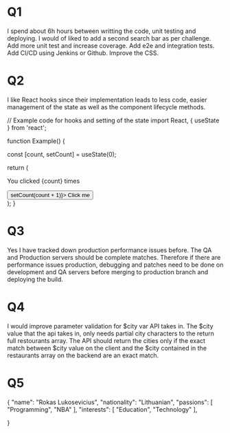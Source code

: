 # Q1

I spend about 6h hours between writting the code, unit testing and deploying.
I would of liked to add a second search bar as per challenge.
Add more unit test and increase coverage.
Add e2e and integration tests.
Add CI/CD using Jenkins or Github.
Improve the CSS.

# Q2

I like React hooks since their implementation leads to less code, easier management of the state as
well as the component lifecycle methods.

// Example code for hooks and setting of the state
import React, { useState } from 'react';

function Example() {

const [count, setCount] = useState(0);

return (

<div>
<p>You clicked {count} times</p>
<button onClick={() => setCount(count + 1)}>
Click me
</button>
</div>
);
}

# Q3

Yes I have tracked down production performance issues before. The QA and Production servers should be complete matches. Therefore if there are performance issues production, debugging and patches need to be done on development and QA servers before merging to production branch and deploying the build.

# Q4

I would improve parameter validation for $city var API takes in. The $city value that the api takes in, only needs partial city characters to the return full restourants array. The API should return the cities only if the exact match between $city value on the client and the $city contained in the restaurants array on the backend are an exact match.

# Q5

{
"name": "Rokas Lukosevicius",
"nationality": "Lithuanian",
"passions": [
"Programming",
"NBA"
],
"interests": [
"Education",
"Technology"
],

}
